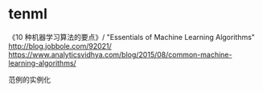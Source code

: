 # tenml

《10 种机器学习算法的要点》/ "Essentials of Machine Learning Algorithms"
http://blog.jobbole.com/92021/
https://www.analyticsvidhya.com/blog/2015/08/common-machine-learning-algorithms/

范例的实例化

